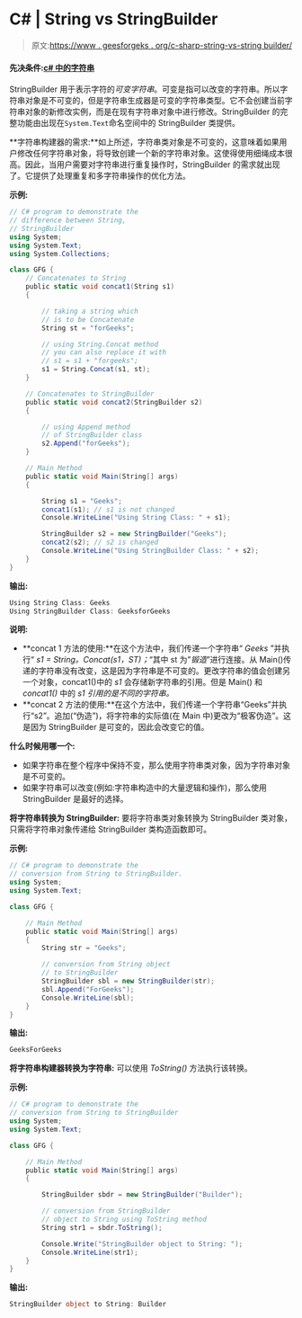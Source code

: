 # C# | String vs StringBuilder

> 原文:[https://www . geesforgeks . org/c-sharp-string-vs-string builder/](https://www.geeksforgeeks.org/c-sharp-string-vs-stringbuilder/)

#### 先决条件:[c# 中的字符串](https://www.geeksforgeeks.org/c-string/)

StringBuilder 用于表示字符的*可变字符串*。可变是指可以改变的字符串。所以字符串对象是不可变的，但是字符串生成器是可变的字符串类型。它不会创建当前字符串对象的新修改实例，而是在现有字符串对象中进行修改。StringBuilder 的完整功能由出现在`System.Text`命名空间中的 StringBuilder 类提供。

**字符串构建器的需求:**如上所述，字符串类对象是不可变的，这意味着如果用户修改任何字符串对象，将导致创建一个新的字符串对象。这使得使用细绳成本很高。因此，当用户需要对字符串进行重复操作时，StringBuilder 的需求就出现了。它提供了处理重复和多字符串操作的优化方法。

**示例:**

```cs
// C# program to demonstrate the
// difference between String,
// StringBuilder
using System;
using System.Text;
using System.Collections;

class GFG {
    // Concatenates to String
    public static void concat1(String s1)
    {

        // taking a string which
        // is to be Concatenate
        String st = "forGeeks";

        // using String.Concat method
        // you can also replace it with
        // s1 = s1 + "forgeeks";
        s1 = String.Concat(s1, st);
    }

    // Concatenates to StringBuilder
    public static void concat2(StringBuilder s2)
    {

        // using Append method
        // of StringBuilder class
        s2.Append("forGeeks");
    }

    // Main Method
    public static void Main(String[] args)
    {

        String s1 = "Geeks";
        concat1(s1); // s1 is not changed
        Console.WriteLine("Using String Class: " + s1);

        StringBuilder s2 = new StringBuilder("Geeks");
        concat2(s2); // s2 is changed
        Console.WriteLine("Using StringBuilder Class: " + s2);
    }
}
```

**输出:**

```cs
Using String Class: Geeks
Using StringBuilder Class: GeeksforGeeks

```

**说明:**

*   **concat 1 方法的使用:**在这个方法中，我们传递一个字符串“ *Geeks* ”并执行“ *s1 = String。Concat(s1，ST)；*“其中 st 为”*锻造*”进行连接。从 Main()传递的字符串没有改变，这是因为字符串是不可变的。更改字符串的值会创建另一个对象，concat1()中的 *s1* 会存储新字符串的引用。但是 Main() 和 *concat1()* 中的 *s1 引用的是不同的字符串。*
*   **concat 2 方法的使用:**在这个方法中，我们传递一个字符串“Geeks”并执行“s2”。追加(“伪造”)，将字符串的实际值(在 Main 中)更改为“极客伪造”。这是因为 StringBuilder 是可变的，因此会改变它的值。

**什么时候用哪一个:**

*   如果字符串在整个程序中保持不变，那么使用字符串类对象，因为字符串对象是不可变的。
*   如果字符串可以改变(例如:字符串构造中的大量逻辑和操作)，那么使用 StringBuilder 是最好的选择。

**将字符串转换为 StringBuilder:**
要将字符串类对象转换为 StringBuilder 类对象，只需将字符串对象传递给 StringBuilder 类构造函数即可。

**示例:**

```cs
// C# program to demonstrate the
// conversion from String to StringBuilder.
using System;
using System.Text;

class GFG {

    // Main Method
    public static void Main(String[] args)
    {
        String str = "Geeks";

        // conversion from String object
        // to StringBuilder
        StringBuilder sbl = new StringBuilder(str);
        sbl.Append("ForGeeks");
        Console.WriteLine(sbl);
    }
}
```

**输出:**

```cs
GeeksForGeeks
```

**将字符串构建器转换为字符串:**
可以使用 *ToString()* 方法执行该转换。

**示例:**

```cs
// C# program to demonstrate the
// conversion from String to StringBuilder
using System;
using System.Text;

class GFG {

    // Main Method
    public static void Main(String[] args)
    {

        StringBuilder sbdr = new StringBuilder("Builder");

        // conversion from StringBuilder
        // object to String using ToString method
        String str1 = sbdr.ToString();

        Console.Write("StringBuilder object to String: ");
        Console.WriteLine(str1);
    }
}
```

**输出:**

```cs
StringBuilder object to String: Builder
```